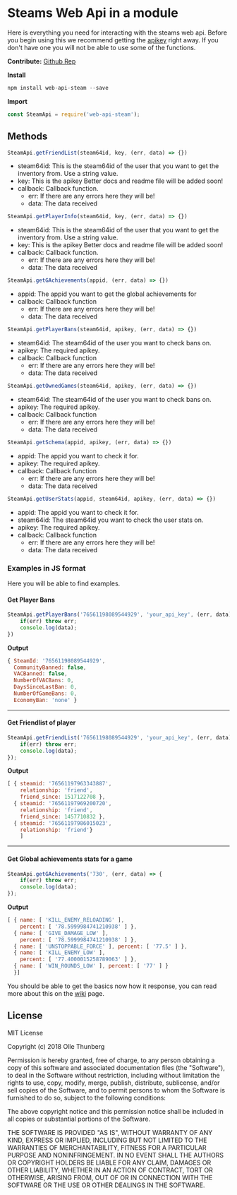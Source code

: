 # Steams Web Api in a module
Here is everything you need for interacting with the steams web api.
Before you begin using this we recommend getting the [apikey](https://steamcommunity.com/dev/apikey) right away. If you don't have one you will not be able to use some of the functions.

**Contribute:** [Github Rep](https://github.com/ThunbergOlle/web-api-steam)

**Install**
```js
npm install web-api-steam --save
```
**Import**
```js
const SteamApi = require('web-api-steam');
```

## Methods
```js
SteamApi.getFriendList(steam64id, key, (err, data) => {})
```
- steam64id: This is the steam64id of the user that you want to get the inventory from. Use a string value.
- key: This is the apikey
Better docs and readme file will be added soon!
- callback: Callback function.
    - err: If there are any errors here they will be!
    - data: The data received

```js
SteamApi.getPlayerInfo(steam64id, key, (err, data) => {})
```
- steam64id: This is the steam64id of the user that you want to get the inventory from. Use a string value.
- key: This is the apikey
Better docs and readme file will be added soon!
- callback: Callback function.
    - err: If there are any errors here they will be!
    - data: The data received

```js
SteamApi.getGAchievements(appid, (err, data) => {})
```   
- appid: The appid you want to get the global achievements for
- callback: Callback function
    - err: If there are any errors here they will be!
    - data: The data received

```js
SteamApi.getPlayerBans(steam64id, apikey, (err, data) => {})
```   
- steam64id: The steam64id of the user you want to check bans on.
- apikey: The required apikey.
- callback: Callback function
    - err: If there are any errors here they will be!
    - data: The data received

```js
SteamApi.getOwnedGames(steam64id, apikey, (err, data) => {})
```
- steam64id: The steam64id of the user you want to check bans on.
- apikey: The required apikey.
- callback: Callback function
    - err: If there are any errors here they will be!
    - data: The data received

```js
SteamApi.getSchema(appid, apikey, (err, data) => {})
```
- appid: The appid you want to check it for.
- apikey: The required apikey.
- callback: Callback function
    - err: If there are any errors here they will be!
    - data: The data received

```js
SteamApi.getUserStats(appid, steam64id, apikey, (err, data) => {})
```
- appid: The appid you want to check it for.
- steam64id: The steam64id you want to check the user stats on.
- apikey: The required apikey.
- callback: Callback function
    - err: If there are any errors here they will be!
    - data: The data received

### Examples in JS format
Here you will be able to find examples.
#### Get Player Bans
```js
SteamApi.getPlayerBans('76561198089544929', 'your_api_key', (err, data) => {
    if(err) throw err;
    console.log(data);
})

```
**Output**
```js
{ SteamId: '76561198089544929',
  CommunityBanned: false,
  VACBanned: false,
  NumberOfVACBans: 0,
  DaysSinceLastBan: 0,
  NumberOfGameBans: 0,
  EconomyBan: 'none' }
```
---
#### Get Friendlist of player
```js
SteamApi.getFriendList('76561198089544929', 'your_api_key', (err, data) => {
    if(err) throw err;
    console.log(data);
});
```
**Output**
```js
[ { steamid: '76561197963343887',
    relationship: 'friend',
    friend_since: 1517122708 },
  { steamid: '76561197969200720',
    relationship: 'friend',
    friend_since: 1457710832 },
  { steamid: '76561197986015023',
    relationship: 'friend'}
    ]
```
---
#### Get Global achievements stats for a game
```js
SteamApi.getGAchievements('730', (err, data) => {
    if(err) throw err;
    console.log(data);
});
```
**Output**
```js
[ { name: [ 'KILL_ENEMY_RELOADING' ],
    percent: [ '78.5999984741210938' ] },
  { name: [ 'GIVE_DAMAGE_LOW' ],
    percent: [ '78.5999984741210938' ] },
  { name: [ 'UNSTOPPABLE_FORCE' ], percent: [ '77.5' ] },
  { name: [ 'KILL_ENEMY_LOW' ],
    percent: [ '77.4000015258789063' ] },
  { name: [ 'WIN_ROUNDS_LOW' ], percent: [ '77' ] }
  }]
```

You should be able to get the basics now how it response, you can read more about this on the [wiki]() page.


## License
MIT License

Copyright (c) 2018 Olle Thunberg

Permission is hereby granted, free of charge, to any person obtaining a copy
of this software and associated documentation files (the "Software"), to deal
in the Software without restriction, including without limitation the rights
to use, copy, modify, merge, publish, distribute, sublicense, and/or sell
copies of the Software, and to permit persons to whom the Software is
furnished to do so, subject to the following conditions:

The above copyright notice and this permission notice shall be included in all
copies or substantial portions of the Software.

THE SOFTWARE IS PROVIDED "AS IS", WITHOUT WARRANTY OF ANY KIND, EXPRESS OR
IMPLIED, INCLUDING BUT NOT LIMITED TO THE WARRANTIES OF MERCHANTABILITY,
FITNESS FOR A PARTICULAR PURPOSE AND NONINFRINGEMENT. IN NO EVENT SHALL THE
AUTHORS OR COPYRIGHT HOLDERS BE LIABLE FOR ANY CLAIM, DAMAGES OR OTHER
LIABILITY, WHETHER IN AN ACTION OF CONTRACT, TORT OR OTHERWISE, ARISING FROM,
OUT OF OR IN CONNECTION WITH THE SOFTWARE OR THE USE OR OTHER DEALINGS IN THE
SOFTWARE.
